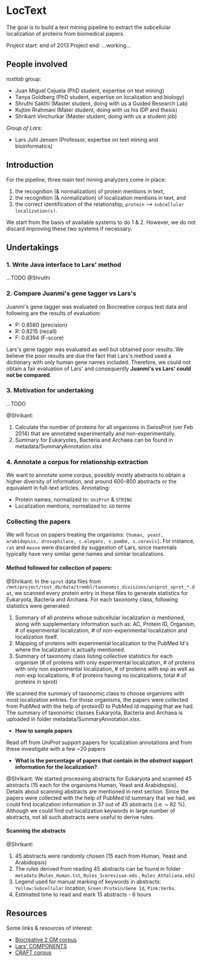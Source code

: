 # LocText

The goal is to build a text mining pipeline to extract the subcellular localization of proteins from biomedical papers.

Project start: end of 2013
Project end: ...working...

## People involved

_rostlab_ group:

* Juan Miguel Cejuela (PhD student, expertise on text mining)
* Tanya Goldberg (PhD student, expertise on localization and biology)
* Shruthi Sakthi (Master student, doing with us a Guided Research Lab)
* Kujtim Rrahmani (Mater student, doing with us his IDP and thesis)
* Shrikant Vinchurkar (Master student, doing with us a student job)

_Group of Lars_:

* Lars Juhl Jensen (Professor, expertise on text mining and bioinformatics)


## Introduction

For the pipeline, three main text mining analyzers come in place:

1. the recognition (& normalization) of protein mentions in text,
2. the recognition (& normalization) of localization mentions in text, and
3. the correct identification of the relationship, `protein` --> `subcellular localization(s)`.

We start from the basis of available systems to do 1 & 2. However, we do not discard improving these two systems if necessary.

## Undertakings

### 1. Write Java interface to Lars' method

...TODO @Shruthi

### 2. Compare Juanmi's gene tagger vs Lars's

Juanmi's gene tagger was evaluated on Biocreative corpus test data and following are the results of evaluation:

* P: 0.8580 (precision)
* R: 0.8215 (recall)
* F: 0.8394 (F-score)

Lars's gene tagger was evaluated as well but obtained poor results. We believe the poor results are due the fact that Lars's method used a dictionary with only human gene names included. Therefore, we could not obtain a fair evaluation of Lars' and consequently **Juanmi's vs Lars' could not be compared**.

### 3. Motivation for undertaking

...TODO

@Shrikant:

1. Calculate the number of proteins for all organisms in SwissProt (ver Feb 2014) that are annotated experimentally and non-experimentally.
2. Summary for Eukaryotes, Bacteria and Archaea can be found in metadata/SummaryAnnotation.xlsx

### 4. Annotate a corpus for relationship extraction

We want to annotate some corpus, possibly mostly abstracts to obtain a higher diversity of information, and around 600-800 abstracts or the equivalent in full-text articles. Annotating:

* Protein names, normalized to: `UniProt` & `STRING`
* Localization mentions, normalized to: `GO` terms

### Collecting the papers

We will focus on papers treating the organisms: `{human, yeast, arabidopsis, drosophilace, c.elegans, s.pombe, s.cerevis}`. For instance, `rat` and `mouse` were discarded by suggestion of Lars, since mammals typically have very similar gene names and similar localizations.

#### Method followed for collection of papers:

@Shrikant: In the `sprot` data files from `/mnt/project/rost_db/data/trembl/taxonomic_divisions/uniprot_sprot_*.dat`, we scanned every protein entry in these files to generate statistics for Eukaryota, Bacteria and Archaea. For each taxonomy class, following statistics were generated:

1. Summary of all proteins whose subcellular localization is mentioned, along with supplementary information such as: AC, Protein ID, Organism, # of experimental localization, # of non-experimental localization and localization itself.
2. Mapping of proteins with experimental localization to the PubMed Id's where the localization is actually mentioned.
3. Summary of taxonomy class listing collective statistics for each organism (# of proteins with only experimental localization, # of proteins with only non experimental localization, # of proteins with exp as well as non-exp localizations, # of proteins having no localizations, total # of proteins in sprot)

We scanned the summary of taxonomic class to choose organisms with most localization entries. For those organisms, the papers were collected from PubMed with the help of proteinID to PubMed Id mapping that we had. The summary of taxonomic classes Eukaryota, Bacteria and Archaea is uploaded in folder metadata/SummaryAnnotation.xlsx.

* **How to sample papers**

Read off from UniProt support papers for localization annotations and from these investigate with a few ~20 papers

* **What is the percentage of papers that contain in the _abstract_ support information for the localization?**.

@Shrikant: We started processing abstracts for Eukaryota and scanned 45 abstracts (15 each for the organisms Human, Yeast and Arabidopsis). Details about scanning abstracts are mentioned in next section. Since the papers were collected with the help of PubMed Id summary that we had, we could find localization information in 37 out of 45 abstracts (i.e. ~ 82 %). Although we could find out localization keywords in large number of abstracts, not all such abstracts were useful to derive rules.

#### Scanning the abstracts

@Shrikant:

1. 45 abstracts were randomly chosen (15 each from Human, Yeast and Arabidopsis)
2. The rules derived from reading 45 abstracts can be found in folder `metadata` (`Rules_Human.txt`, `Rules_Scerevisae.ods` , `Rules_Athaliana.ods`)
3. Legend used for manual marking of keywords in abstracts: `Yellow:Subcellular` location, `Green:Protein/Gene Id`, `Pink:Verbs`.
4. Estimated time to read and mark 15 abstracts - 6 hours


## Resources

Some links & resources of interest:

* [Biocreative 2 GM corpus](http://www.biocreative.org/resources/corpora/biocreative-ii-corpus/)
* [Lars' COMPONENTS](http://compartments.jensenlab.org/Downloads)
* [CRAFT corpus](http://bionlp-corpora.sourceforge.net/CRAFT/)
